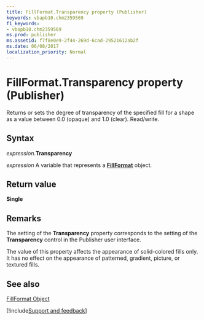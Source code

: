 ```yaml
---
title: FillFormat.Transparency property (Publisher)
keywords: vbapb10.chm2359569
f1_keywords:
- vbapb10.chm2359569
ms.prod: publisher
ms.assetid: f7f8e0e9-2f44-269d-6cad-29521612ab2f
ms.date: 06/08/2017
localization_priority: Normal
---
```



# FillFormat.Transparency property (Publisher)

Returns or sets the degree of transparency of the specified fill for a shape as a value between 0.0 (opaque) and 1.0 (clear). Read/write.


## Syntax

_expression_.**Transparency**

_expression_ A variable that represents a **[FillFormat](publisher.fillformat.md)** object.


## Return value

 **Single**


## Remarks

The setting of the  **Transparency** property corresponds to the setting of the **Transparency** control in the Publisher user interface.

The value of this property affects the appearance of solid-colored fills only. It has no effect on the appearance of patterned, gradient, picture, or textured fills.


## See also


 [FillFormat Object](Publisher.FillFormat.md)

[!include[Support and feedback](~/includes/feedback-boilerplate.md)]